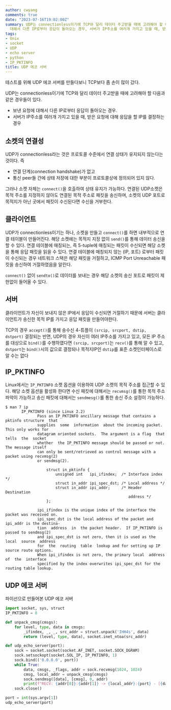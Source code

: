 ```yaml
---
author: cwyang
comments: true
date: "2023-07-16T19:02:00Z"
summary: UDP는 connectionless이기에 TCP와 달리 데이터 주고받을 때에 고려해야 할 다음과 같은 경우들이 있다. 보낸 요청에
  대해서 다른 IP로부터 응답이 돌아오는 경우, 서버가 IP주소를 여러개 가지고 있을 때, 받은 요청에 대해 응답을 할 IP를 결정하는 경우
tags:
- Unix
- socket
- UDP
- echo server
- python
- IP_PKTINFO
title: UDP 에코 서버
---
```

테스트를 위해 UDP 에코 서버를 만들다보니 TCP보다 좀 손이 많이 갔다.

UDP는 connectionless이기에 TCP와 달리 데이터 주고받을 때에 고려해야 할
다음과 같은 경우들이 있다.
* 보낸 요청에 대해서 다른 IP로부터 응답이 돌아오는 경우.
* 서버가 IP주소를 여러개 가지고 있을 때, 받은 요청에 대해 응답을 할 IP를 결정하는 경우

## 소켓의 연결성
UDP가 connectionless라는 것은 프로토콜 수준에서 연결 상태가 유지되지 않는다는 것이다. 즉
* 연결 단계(connection handshake)가 없고
* 통신 peer들 간에 상태 저장에 대한 부분이 프로토콜상에 정의되어 있지 않다.

그러나 소켓 자체는 `connect()`을 호출하여 상태 유지가 가능하다.
연결된 UDP소켓은 목적 주소를 지정하지 않아도 연결된 목적 주소로 패킷을 송신하며,
소켓의 UDP 포트로 목적지가 아닌 곳에서 패킷이 수신된다면 수신을 거부한다.

## 클라이언트

UDP가 connectionless이기는 하나, 소켓을 만들고 `connect()`를 하면 내부적으로 연결 테이블이 만들어진다.
해당 소켓에는 목적지 지정 없이 `send()`를 통해 데이터 송신을 할 수 있다.
연결 테이블에 매칭되는, 즉 5-tuple에 매칭되는 패킷이 수신되면 해당 소켓을 통해 응답 패킷을 읽을 수 있다.
연결 테이블에 매칭되지 않는 (IP, 포트) 로부터 패킷이 수신되는 경우 네트워크 스택은 해당 패킷을 거절하고,
ICMP Port Unreachable 패킷을 송신하여 거절하였음을 알린다.

`connect()` 없이 `sendto()`로 데이터를 보내는 경우 해당 소켓의 송신 포트로 패킷이 제한없이 들어올 수 있다.

## 서버

클라이언트가 자신이 보내지 않은 IP에서 응답이 수신되면 거절하기 때문에
서버는 클라이언트가 송신한 목적 IP를 가지고 응답 패킷을 만들어야한다.

TCP의 경우 `accept()`를 통해 송수신 4-튜플이 `(srcip, srcport, dstip, dstport)` 결정되는 반면,
UDP의 경우 자신이 여러 IP주소를 가지고 있고, 모든 IP 주소를 대상으로 `bind()`를 수행하였다면
`(srcip, srcport)`는 `recv()`를 통해 알 수 있고, `dstport`는 `bind()`시의 값으로 결정되나
목적지IP인 `dstip`를 표준 소켓인터페이스로 알 수는 없다

## IP_PKTINFO
Linux에서는 `IP_PKTINFO` 소켓 옵션을 이용하여 UDP 소켓의 목적 주소를 접근할 수 있다.
해당 소켓 옵션을 활성화 한다면
수신 패킷에 대해서는 `recvmsg()`를 통한 목적 주소 파악이 가능하고
송신 패킷에 대해서는 `sendmesg()`롤 통한 송신 주소 설정이 가능하다.
```
$ man 7 ip
       IP_PKTINFO (since Linux 2.2)
              Pass an IP_PKTINFO ancillary message that contains a pktinfo structure  that
              supplies  some  information  about the incoming packet.  This only works for
              datagram oriented sockets.  The argument is a flag  that  tells  the  socket
              whether  the IP_PKTINFO message should be passed or not.  The message itself
              can only be sent/retrieved as control message with a packet using recvmsg(2)
              or sendmsg(2).

                  struct in_pktinfo {
                      unsigned int   ipi_ifindex;  /* Interface index */
                      struct in_addr ipi_spec_dst; /* Local address */
                      struct in_addr ipi_addr;     /* Header Destination
                                                      address */
                  };

              ipi_ifindex is the unique index of the interface the packet was received on.
              ipi_spec_dst is the local address of the packet and ipi_addr is the destina‐
              tion  address  in  the packet header.  If IP_PKTINFO is passed to sendmsg(2)
              and ipi_spec_dst is not zero, then it is used as the  local  source  address
              for  the  routing  table  lookup and for setting up IP source route options.
              When ipi_ifindex is not zero, the primary local  address  of  the  interface
              specified by the index overwrites ipi_spec_dst for the routing table lookup.
```

## UDP 에코 서버
파이선으로 만들어본 UDP 에코 서버
```python
import socket, sys, struct
IP_PKTINFO = 8

def unpack_cmsg(cmsgs):
    for level, type, data in cmsgs:
        _ifindex, _, _, src_addr = struct.unpack('IHH4s', data)
        return (level, type, data), socket.inet_ntoa(src_addr)

def udp_echo_server(port):
    sock = socket.socket(socket.AF_INET, socket.SOCK_DGRAM)
    sock.setsockopt(socket.SOL_IP, IP_PKTINFO, 1)
    sock.bind(('0.0.0.0', port))
    while True:
        data, cmsgs, _flags, addr = sock.recvmsg(1024, 1024)
        cmsg, local_addr = unpack_cmsg(cmsgs)
        sock.sendmsg([data], [cmsg], 0, addr)
        print(f"RECV: {addr[0]}:{addr[1]} -> {local_addr}:{port} - [{data.decode()}]")
    sock.close()

port = int(sys.argv[1])
udp_echo_server(port)
```
